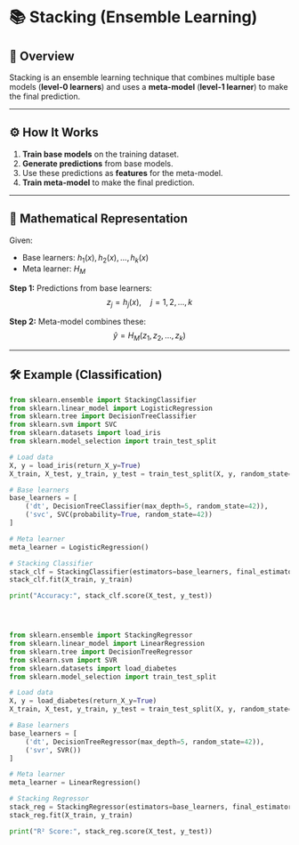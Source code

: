 # 📚 Stacking (Ensemble Learning)

## 📌 Overview
Stacking is an ensemble learning technique that combines multiple base models (**level-0 learners**) and uses a **meta-model** (**level-1 learner**) to make the final prediction.

---

## ⚙️ How It Works

1. **Train base models** on the training dataset.
2. **Generate predictions** from base models.
3. Use these predictions as **features** for the meta-model.
4. **Train meta-model** to make the final prediction.

---

## 📐 Mathematical Representation

Given:
- Base learners: $h_1(x), h_2(x), \dots, h_k(x)$  
- Meta learner: $H_M$

**Step 1:** Predictions from base learners:
$$
z_j = h_j(x), \quad j = 1, 2, \dots, k
$$

**Step 2:** Meta-model combines these:
$$
\hat{y} = H_M(z_1, z_2, \dots, z_k)
$$

---

## 🛠️ Example (Classification)

```python
from sklearn.ensemble import StackingClassifier
from sklearn.linear_model import LogisticRegression
from sklearn.tree import DecisionTreeClassifier
from sklearn.svm import SVC
from sklearn.datasets import load_iris
from sklearn.model_selection import train_test_split

# Load data
X, y = load_iris(return_X_y=True)
X_train, X_test, y_train, y_test = train_test_split(X, y, random_state=42)

# Base learners
base_learners = [
    ('dt', DecisionTreeClassifier(max_depth=5, random_state=42)),
    ('svc', SVC(probability=True, random_state=42))
]

# Meta learner
meta_learner = LogisticRegression()

# Stacking Classifier
stack_clf = StackingClassifier(estimators=base_learners, final_estimator=meta_learner)
stack_clf.fit(X_train, y_train)

print("Accuracy:", stack_clf.score(X_test, y_test))




from sklearn.ensemble import StackingRegressor
from sklearn.linear_model import LinearRegression
from sklearn.tree import DecisionTreeRegressor
from sklearn.svm import SVR
from sklearn.datasets import load_diabetes
from sklearn.model_selection import train_test_split

# Load data
X, y = load_diabetes(return_X_y=True)
X_train, X_test, y_train, y_test = train_test_split(X, y, random_state=42)

# Base learners
base_learners = [
    ('dt', DecisionTreeRegressor(max_depth=5, random_state=42)),
    ('svr', SVR())
]

# Meta learner
meta_learner = LinearRegression()

# Stacking Regressor
stack_reg = StackingRegressor(estimators=base_learners, final_estimator=meta_learner)
stack_reg.fit(X_train, y_train)

print("R² Score:", stack_reg.score(X_test, y_test))

